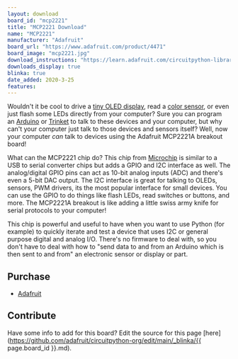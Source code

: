 ```yaml
---
layout: download
board_id: "mcp2221"
title: "MCP2221 Download"
name: "MCP2221"
manufacturer: "Adafruit"
board_url: "https://www.adafruit.com/product/4471"
board_image: "mcp2221.jpg"
download_instructions: "https://learn.adafruit.com/circuitpython-libraries-on-any-computer-with-mcp2221"
downloads_display: true
blinka: true
date_added: 2020-3-25
features:
---
```


Wouldn't it be cool to drive a [tiny OLED display](https://www.adafruit.com/categories/98), read a [color sensor](https://www.adafruit.com/products/1334), or even just flash some LEDs directly from your computer?  Sure you can program an [Arduino](https://www.adafruit.com/products/50) or [Trinket](https://www.adafruit.com/products/2000) to talk to these devices and your computer, but why can't your computer just talk to those devices and sensors itself?  Well, now your computer _can_ talk to devices using the Adafruit MCP2221A breakout board!

What can the MCP2221 chip do?  This chip from [Microchip](https://www.microchip.com/wwwproducts/en/MCP2221A) is similar to a USB to serial converter chips but adds a GPIO and I2C interface as well. The analog/digital GPIO pins can act as 10-bit analog inputs (ADC) and there's even a 5-bit DAC output. The I2C interface is great for talking to OLEDs, sensors, PWM drivers, its the most popular interface for small devices. You can use the GPIO to do things like flash LEDs, read switches or buttons, and more. The MCP2221A breakout is like adding a little swiss army knife for serial protocols to your computer!

This chip is powerful and useful to have when you want to use Python (for example) to quickly iterate and test a device that uses I2C or general purpose digital and analog I/O. There's no firmware to deal with, so you don't have to deal with how to "send data to and from an Arduino which is then sent to and from" an electronic sensor or display or part.

## Purchase
* [Adafruit](https://www.adafruit.com/product/4471)

## Contribute

Have some info to add for this board? Edit the source for this page [here](https://github.com/adafruit/circuitpython-org/edit/main/_blinka/{{ page.board_id }}.md).
